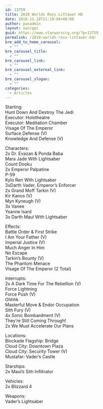 ```yaml
---
id: 13759
title: 2018 Worlds Ross Littauer HD
date: 2018-11-18T21:19:04+00:00
author: pwsadmin
layout: swccgpc
guid: https://www.starwarsccg.org/?p=13759
permalink: /2018-worlds-ross-littauer-hd/
bre_add_to_home_carousel:
  - ""
bre_carousel_title:
  - ""
bre_carousel_link:
  - ""
bre_carousel_external_link:
  - ""
bre_carousel_slogan:
  - ""
categories:
  - Articles
---
```

Starting:  
Hunt Down And Destroy The Jedi  
Executor: Holotheatre  
Executor: Meditation Chamber  
Visage Of The Emperor  
Surface Defense (V)  
Knowledge And Defense (V)

Characters:  
2x Dr. Evazan & Ponda Baba  
Mara Jade With Lightsaber  
Count Dooku  
2x Emperor Palpatine  
P-59  
Kylo Ren With Lightsaber  
3xDarth Vader, Emperor&#8217;s Enforcer  
2x Grand Moff Tarkin (V)  
Kir Kanos (V)  
Myn Kyneugh (V)  
3x Vanee  
Ysanne Isard  
3x Darth Maul With Lightsaber

Effects:  
Battle Order & First Strike  
I Am Your Father (V)  
Imperial Justice (V)  
Much Anger In Him  
No Escape  
Tarkin&#8217;s Bounty (V)  
The Phantom Menace  
Visage Of The Emperor (2 Total)

Interrupts:  
2x A Dark Time For The Rebellion (V)  
Force Lightning  
Force Push (V)  
Ghhhk  
Masterful Move & Endor Occupation  
Sith Fury (V)  
4x Sonic Bombardment (V)  
They&#8217;re Still Coming Through!  
2x We Must Accelerate Our Plans

Locations:  
Blockade Flagship: Bridge  
Cloud City: Downtown Plaza  
Cloud City: Security Tower (V)  
Mustafar: Vader&#8217;s Castle

Starships:  
2x Maul&#8217;s Sith Infiltrator

Vehicles:  
2x Blizzard 4

Weapons:  
Vader&#8217;s Lightsaber
